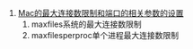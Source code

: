 1. [Mac的最大连接数限制和端口的相关参数的设置](http://fengbin2005.iteye.com/blog/2379963)
    1. maxfiles系统的最大连接数限制
    2. maxfilesperproc单个进程最大连接数限制